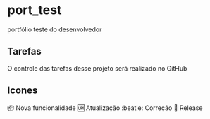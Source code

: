 <!--
:packge:    Nova funcionalidade
:up:    Atualização
:beatle:    Correção
:checkered_flag:    Release/entrega
-->

# port_test
portfólio teste do desenvolvedor

## Tarefas
O controle das tarefas desse projeto será realizado no GitHub

## Icones
:package: Nova funcionalidade
:up: Atualização
:beatle: Correção
:checkered_flag: Release